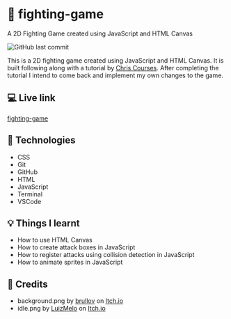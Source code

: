 # :ninja: fighting-game
A 2D Fighting Game created using JavaScript and HTML Canvas

![GitHub last commit](https://img.shields.io/github/last-commit/xanderbylo/fighting-game) 

This is a 2D fighting game created using JavaScript and HTML Canvas. It is built following along with a tutorial by [Chris Courses](https://www.youtube.com/watch?v=vyqbNFMDRGQ). After completing the tutorial I intend to come back and implement my own changes to the game.

## :computer: Live link

[fighting-game](https://xanderbylo.github.io/fighting-game/)

## :floppy_disk: Technologies

* CSS
* Git
* GitHub
* HTML
* JavaScript
* Terminal
* VSCode

## :bulb: Things I learnt

* How to use HTML Canvas
* How to create attack boxes in JavaScript
* How to register attacks using collision detection in JavaScript
* How to animate sprites in JavaScript

## :page_facing_up: Credits

* background.png by [brullov](https://brullov.itch.io) on [Itch.io](https://itch.io)
* idle.png by [LuizMelo](https://luizmelo.itch.io) on [Itch.io](https://itch.io)